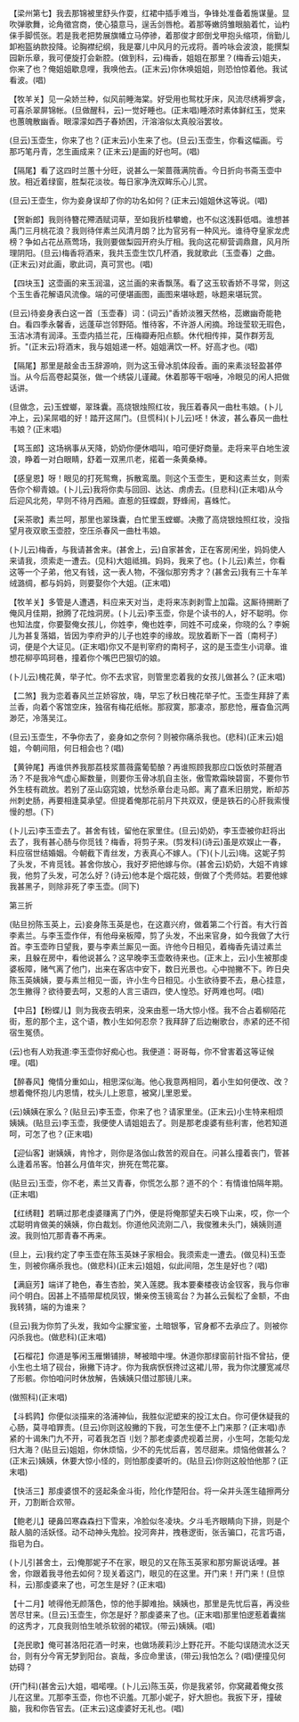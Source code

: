 <!-- { "loadSidebar": true } -->
【梁州第七】我去那锦被里舒头作耍，红裙中插手难当，争锋处准备着施谋量。显吹弹歌舞，论角徵宫商，使心猿意马，逞舌剑唇枪。着那等嫩鸽雏眼脑着忙，讪杓俫手脚慌张。若是我老把势展旗幡立马停骖，着那俊才郎倒戈甲抱头缩项，俏勤儿卸袍盔纳款投降。论胸襟纪纲，我是寨儿中风月的元戎将。善吟咏会波浪，能撰梨园新乐章，我可便旋打会新腔。(做到科，云)梅香，姐姐在那里？(梅香云)姐夫，你来了也？俺姐姐歇息哩，我唤他去。(正末云)你休唤姐姐，则恐怕惊着他。我试看波。(唱)

【牧羊关】见一朵娇兰种，似风前睡海棠。好受用也鸳枕牙床，风流尽绣褥罗衾，可喜杀翠屏锦帐。(旦做醒科，云)一觉好睡也。(正末唱)睡浓时素体鲜红玉，觉来也蕙魄散幽香。眼濛濛如西子春娇困，汗溶溶似太真般浴罢妆。

(旦云)玉壶生，你来了也？(正末云)小生来了也。(旦云)玉壶生，你看这幅画。亏那巧笔丹青，怎生画成来？(正末云)是画的好也呵。(唱)

【隔尾】看了这四时兰蕙十分旺，说甚么一架蔷薇满院香。今日折向书斋玉壶中放。相近着绿窗，胜梨花淡妆。每日家净洗双眸乐心儿赏。

(旦云)王壶生，你为妾身误却了你的功名如何？(正末云)姐姐休这等说。(唱)

【贺新郎】我则待簪花殢酒赋词草，至如我折桂攀蟾，也不似这浅斟低唱。谁想甚禹门三月桃花浪？我则待伴素兰风清月朗？比为官另有一种风光。谁待夺皇家龙虎榜？争如占花丛燕莺场，我则要做梨园开府头厅相。我向这花柳营调鼎鼐，风月所理阴阳。(旦云)梅香将酒来，我共玉壶生饮几杯酒，我就歌此〔玉壶春〕之曲。(正末云)对此画，歌此词，真可赏也。(唱)

【四块玉】这壶画的来玉润温，这兰画的来香飘荡。看了这玉软香娇不寻常，则这个玉生香花解语风流像。端的可便堪画图，画图来堪咏题，咏题来堪玩赏。

(旦云)待妾身表白这一首〔玉壶春〕词：(词云)"香娇淡雅天然格，蕊嫩幽奇能艳白。看四季永馨香，远蓬荜岂邻野陌。惟待客，不许游人闲摘。玲珑莹软无瑕色，玉洁冰清有润泽。玉壶内插兰花，压梅瓣寿阳点额。休代相传摔，莫作群芳乱折。"(正末云)将酒末，我与姐姐递一杯。姐姐满饮一杯。好高才也。(唱)

【隔尾】那里是敲金击玉辞源响，则为这玉骨冰肌体段香。画的来素淡轻盈甚停当。从今后高卷起莫张，做一个绣袋儿谨藏。休着那等干咽唾，冷眼见的闲人把做话讲。

(旦做念，云)玉螳螂，翠珠囊。高烧银烛照红妆，我压着春风一曲杜韦娘。(卜儿冲上，云)呆屌唱的好！踏开这屌门。(旦慌科)(卜儿云)呸！休波，甚么春风一曲杜韦娘？(正末唱)

【骂玉郎】这场祸事从天降，奶奶你便休唱叫，咱可便好商量。走将来平白地生波浪，睁着一对白眼睛，舒着一双黑爪老，掿着一条黄桑棒。

【感皇恩】呀！眼见的打死鸳鸯，拆散鸾凰。则这个玉壶生，更和这素兰女，则索告你个柳青娘。(卜儿云)我将你卖与回回、达达、虏虏去。(旦悲科)(正末唱)从今后迎风北苑，早则不待月西厢。直惹的狂蝶觑，野蜂闹，喜蛛忙。

【采茶歌】素兰呵，那里也翠珠囊，白忙里玉螳螂。决撒了高烧银烛照红妆，没指望月夜双歌玉壶腔，空压杀春风一曲杜韦娘。

(卜儿云)梅香，与我请甚舍来。(甚舍上，云)自家甚舍，正在客房闲坐，妈妈使人来请我，须索走一遭去。(见科)大姐祗揖。妈妈，我来了也。(卜儿云)素兰，你看这等一个子弟，他又有钱，这一表人物，不强似那穷秀才？(甚舍云)我有三十车羊绒潞绸，都与妈妈，则要娶你个大姐。(正末唱)

【牧羊关】多管是人遭遇，料应来天对当，走将来冻剥剥雪上加霜。这厮待搠断了俺风月佳期，掀腾了花烛洞房。(卜儿云)李玉壶，你是个读书的人，好不聪明。你也知法度，你要娶俺女孩儿，你姓李，俺也姓李，同姓不可成亲，你晓的么？李婉儿为甚复落娼，皆因为李府尹的儿子也姓李的缘故。现放着断下一首〔南柯子〕词，便是个大证见。(正末唱)你又不是判宰府的南柯子，这的是玉壶生小词章。谁想花柳亭鸣珂巷，撞着你个嘴巴巴狠切的娘。

(卜儿云)槐花黄，举子忙。你不去求官，则管里恋着我的女孩儿做甚么？(正末唱)

【二煞】我为恋着春风兰芷娇容放，嗨，早忘了秋日槐花举子忙。玉壶生拜辞了素兰香，向着个客馆空床，独宿有梅花纸帐。那寂寞，那凄凉，那悲怆，雁杳鱼沉两渺茫，冷落吴江。

(旦云)玉壶生，不争你去了，妾身如之奈何？则被你痛杀我也。(悲科)(正末云)姐姐，今朝间阻，何日相会也？(唱)

【黄钟尾】再谁供养我那荔枝浆蔷薇露葡萄酿？再谁照顾我那应口饭依时茶醒酒汤？不是我冷气虚心厮数量，则要你玉骨冰肌自主张，傲雪欺霜映碧窗，不要你节外生枝有疏放。若别了巫山窈窕娘，忧愁杀章台走马郎。离了嘉禾旧朋党，断却苏州刺史肠，再要相逢莫承望。但提着俺那花前月下共双双，便是铁石的心肝我索慢慢的想。(下)

(卜儿云)李玉壶去了。甚舍有钱，留他在家里住。(旦云)奶奶，李玉壶被你赶将出去了，我有甚心肠与你觅钱？梅香，将剪子来。(剪发科)(诗云)虽是欢娱止一春，料应宿世结婚姻。今朝截下青丝发，方表真心不嫁人。(下)(卜儿云)嗨。这妮子剪了头发，不肯觅钱。甚舍你放心，我好歹把他嫁与你。(甚舍云)奶奶，大姐不肯嫁我，他剪了头发，可怎么好？(诗云)他本是个烟花妓，倒做了个秃师姑。若要他嫁我甚黑子，则除非死了李玉壶。(同下)


第三折

(贴旦扮陈玉英上，云)妾身陈玉英是也，在这嘉兴府，做着第二个行首。有大行首李素兰。与李玉壶作伴，有他母亲板障，剪了头发，不出来官身，如今我做了大行首。李玉壶昨日望我，要与李素兰厮见一面。许他今日相见，着梅香先请过素兰来，且躲在房中，看他说甚么？这早晚李玉壶敢待来也。(正末上，云)小生被那虔婆板障，赌气离了他门，出来在客店中安下，数日光景也。心中抛撇不下。昨日央陈玉英姨姨，要与素兰相见一面，许小生今日相见。小生欲待要不去，悬心挂意，怎生撇得？欲待要去呵，又惹的人言三语四，使人惶恐。好两难也呵。(唱)

【中吕】【粉蝶儿】则为我夜去明来，没来由惹一场大惊小怪。我不合占着柳陌花街，惹的那个主，这个语，教小生如何忍奈？我拜辞了后边榭歌台，赤紧的还不彻宿生冤债。

(云)也有人劝我道:李玉壶你好痴心也。我便道：哥哥每，你不曾害着这等证候哩。(唱)

【醉春风】俺情分重如山，相思深似海。他心我意两相同，着小生如何便改、改？想着俺怀抱儿内恩情，枕头儿上恩意，被窝儿里恩爱。

(云)姨姨在家么？(贴旦云)李玉壶，你来了也？请家里坐。(正末云)小生特来相烦姨姨。(贴旦云)李玉壶，我便使人请姐姐去了。则是那老虔婆有些利害，他若知道呵，可怎了也？(正末唱)

【迎仙客】谢姨姨，肯怜才，则你是洛伽山救苦的观自在。问甚么撞着丧门，管甚么逢着吊客。怕甚么月值年灾，拚死在莺花寨。

(贴旦云)玉壶，你不老，素兰又青春，你慌怎么那？道不的个：有情谁怕隔年期。(正末唱)

【红绣鞋】若瞒过那老虔婆赚离了门外，便是将俺那望夫石唤下山来，哎，你一个忒聪明肯做美的姨姨，你白裁划。你道他风流刚二八，我俊雅未头门，姨姨则道波。我则怕兀那青春不再来。

(旦上，云)我约定了李玉壶在陈玉英妹子家相会。我须索走一遭去。(做见科)玉壶生，则被你痛杀我也。(做悲科)(正末云)姐姐，似此间阻，怎生是好也？(唱)

【满庭芳】端详了艳色，春生杏脸，笑入莲腮。我本要秦楼夜访金钗客，我与你审问个明白。因甚上不插带犀梳凤钗，懒亲傍玉镜鸾台？为甚么云鬓松了金额，不由我转猜，端的为谁来？

(旦云)我为你剪了头发，我如今尘朦宝鉴，土暗银筝，官身都不去承应了。则被你闪杀我也。(做悲科)(正末唱)

【石榴花】你道是筝闲玉雁懒铺排，琴被暗中埋。休道你那绿窗前针指不曾拈，便小生也土培了砚台，揪撇下诗才。你为我病恹恹搀过这裙儿带，我为你沈腰宽减尽了形骸。你怕咱问时休放解，告姨姨只借过那镜儿来。

(做照科)(正末唱)

【斗鹤鹑】你便似淡描来的洛浦神仙，我胜似泥塑来的投江太白。你可便休疑我的心肠，莫寻咱罪责。(旦云)你则这般撇的下我，可怎生便不上门来那？(正末唱)赤紧的十谒朱门九不开，可着我怎百刂划？那老虔婆虎视着兰房，小生呵，怎能勾龙归大海？(贴旦云)姐姐，你休烦恼，少不的先忧后喜，苦尽甜来。烦恼他做甚么？(正末云)姨姨，休要大惊小怪的，则怕那虔婆听的。(贴旦云)你则这般怕他那？(正末唱)

【快活三】那虔婆恨不的竖起条金斗街，险化作楚阳台。将一朵并头莲生磕擦两分开，刀割断合欢带。

【鲍老儿】硬鼻凹寒森森扫下雪来，冷脸似冬凌块。夕斗毛齐眼睛向下排，则是个敲人脑的活妖怪。动不动神头鬼脸。投河奔井，拽巷逻街，张舌骗口，花言巧语，指皂为白。

(卜儿引甚舍土，云)俺那妮子不在家，眼见的又在陈玉英家和那穷厮说话哩。甚舍，你跟着我寻他去如何？现关着这门，眼见的在这里。开门来！开门来！(旦惊科，云)那虔婆来了也，可怎生是好？(正末唱)

【十二月】唬得他无颜落色，惊的他手脚难抬。姨姨也，那里是先忧后喜，再没些苦尽甘来。(旦云)玉壶生，你怎是好？那虔婆来了也。(正末唱)那里怕逻惹着囊揣的这秀才，兀良我则怕生唬杀软弱的裙钗。(带云)姨姨。(唱)

【尧民歌】俺可甚洛阳花酒一时来，也做场蒺莉沙上野花开。不能勾误随流水泛天台，则有分今宵无梦到阳台。哀哉，多应命里该，(带云)我怕怎么？(唱)便撞见何妨碍？

(开门科)(甚舍云)大姐，唱喏哩。(卜儿云)陈玉英，你是我紧邻，你窝藏着俺女孩儿在这里。兀那李玉壶，你也不识羞。兀那小妮子，好大胆也。我扳下牙，撞破脑，我和你告官去。(正末云)这虔婆好无礼也。(唱)


